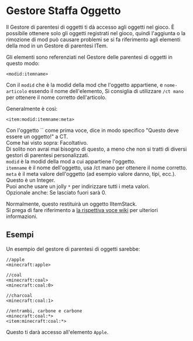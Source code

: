 # Gestore Staffa Oggetto

Il Gestore di parentesi di oggetti ti dà accesso agli oggetti nel gioco. È possibile ottenere solo gli oggetti registrati nel gioco, quindi l'aggiunta o la rimozione di mod può causare problemi se si fa riferimento agli elementi della mod in un Gestore di parentesi ITem.

Gli elementi sono referenziati nel Gestore delle parentesi di oggetti in questo modo:

```zenscript
<modid:itemname>
```

Con il `modid` che è la modid della mod che l'oggetto appartiene, e `nome-articolo` essendo il nome dell'elemento, Si consiglia di utilizzare `/ct mano` per ottenere il nome corretto dell'articolo.

Generalmente è così:

```zenscript
<item:modid:itemname:meta>
```

Con l'oggetto `` come prima voce, dice in modo specifico "Questo deve essere un oggetto!" a CT.  
Come hai visto sopra: Facoltativo.  
Di solito non avrai mai bisogno di questo, a meno che non si tratti di diversi gestori di parentesi personalizzati.  
`modid` è la modid della mod a cui appartiene l'oggetto.  
`itemname` è il nome dell'oggetto, usa /ct mano per ottenere il nome corretto.  
`meta` è il meta valore dell'oggetto (ad esempio valore danno, tipi, ecc.). Questo è un Integer.  
Puoi anche usare un jolly `*` per indirizzare tutti i meta valori.  
Opzionale anche: Se lasciato fuori sarà 0.

Normalmente, questo restituirà un oggetto IItemStack.  
Si prega di fare riferimento a [la rispettiva voce wiki](/Vanilla/Items/IItemStack/) per ulteriori informazioni.

## Esempi

Un esempio del gestore di parentesi di oggetti sarebbe:

```zenscript
//apple
<minecraft:apple>

//coal
<minecraft:coal>
<minecraft:coal:0>

//charcoal
<minecraft:coal:1>

//entrambi, carbone e carbone
<minecraft:coal:*>
<item:minecraft:coal:*>
```

Questo ti darà accesso all'elemento `Apple`.